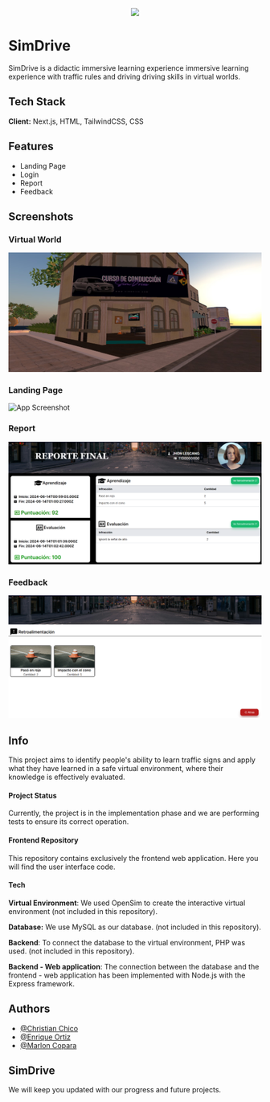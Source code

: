 <p align="center">
  <a  target="blank"><img src="app/favicon.ico" width="200" /></a>
</p>


# SimDrive

SimDrive is a didactic immersive learning experience
immersive learning experience with traffic rules and driving
driving skills in virtual worlds. 

## Tech Stack

**Client:** Next.js, HTML, TailwindCSS, CSS

## Features

- Landing Page
- Login
- Report
- Feedback

## Screenshots

### Virtual World
![App Screenshot](public/screenshots/SimDriveOS.jpeg)

### Landing Page
![App Screenshot](public/screenshots/landing.png)

### Report
![App Screenshot](public/screenshots/report.png)

### Feedback
![App Screenshot](public/screenshots/feedback.png)

## Info

This project aims to identify people's ability to learn traffic signs and apply what they have learned in a safe virtual environment, where their knowledge is effectively evaluated.

#### Project Status
Currently, the project is in the implementation phase and we are performing tests to ensure its correct operation.

#### Frontend Repository
This repository contains exclusively the frontend web application. Here you will find the user interface code.

#### Tech 
**Virtual Environment**: We used OpenSim to create the interactive virtual environment (not included in this repository).

**Database:** We use MySQL as our database. (not included in this repository).

**Backend**: To connect the database to the virtual environment, PHP was used. (not included in this repository).

**Backend - Web application**: The connection between the database and the frontend - web application has been implemented with Node.js with the Express framework.

## Authors

- [@Christian Chico](https://www.github.com/ChristianCLop)
- [@Enrique Ortiz](https://github.com/EnriqueOrtiz2001)
- [@Marlon Copara](https://github.com/MarlonCopara)

## SimDrive

We will keep you updated with our progress and future projects. 

